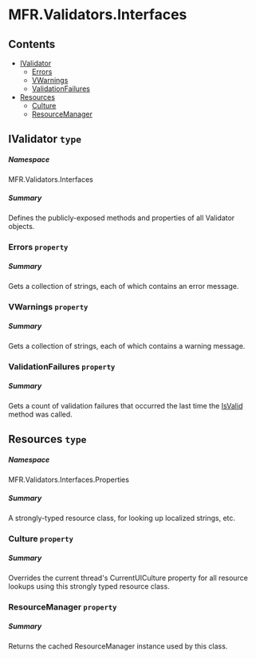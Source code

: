 <a name='assembly'></a>
# MFR.Validators.Interfaces

## Contents

- [IValidator](#T-MFR-Validators-Interfaces-IValidator 'MFR.Validators.Interfaces.IValidator')
  - [Errors](#P-MFR-Validators-Interfaces-IValidator-Errors 'MFR.Validators.Interfaces.IValidator.Errors')
  - [VWarnings](#P-MFR-Validators-Interfaces-IValidator-VWarnings 'MFR.Validators.Interfaces.IValidator.VWarnings')
  - [ValidationFailures](#P-MFR-Validators-Interfaces-IValidator-ValidationFailures 'MFR.Validators.Interfaces.IValidator.ValidationFailures')
- [Resources](#T-MFR-Validators-Interfaces-Properties-Resources 'MFR.Validators.Interfaces.Properties.Resources')
  - [Culture](#P-MFR-Validators-Interfaces-Properties-Resources-Culture 'MFR.Validators.Interfaces.Properties.Resources.Culture')
  - [ResourceManager](#P-MFR-Validators-Interfaces-Properties-Resources-ResourceManager 'MFR.Validators.Interfaces.Properties.Resources.ResourceManager')

<a name='T-MFR-Validators-Interfaces-IValidator'></a>
## IValidator `type`

##### Namespace

MFR.Validators.Interfaces

##### Summary

Defines the publicly-exposed methods and properties of all Validator objects.

<a name='P-MFR-Validators-Interfaces-IValidator-Errors'></a>
### Errors `property`

##### Summary

Gets a collection of strings, each of which contains an error message.

<a name='P-MFR-Validators-Interfaces-IValidator-VWarnings'></a>
### VWarnings `property`

##### Summary

Gets a collection of strings, each of which contains a warning message.

<a name='P-MFR-Validators-Interfaces-IValidator-ValidationFailures'></a>
### ValidationFailures `property`

##### Summary

Gets a count of validation failures that occurred the last time the
[IsValid](#M-MFR-CommandLine-Validators-Interfaces-ICommandLineValidator-IsValid 'MFR.CommandLine.Validators.Interfaces.ICommandLineValidator.IsValid')
method was called.

<a name='T-MFR-Validators-Interfaces-Properties-Resources'></a>
## Resources `type`

##### Namespace

MFR.Validators.Interfaces.Properties

##### Summary

A strongly-typed resource class, for looking up localized strings, etc.

<a name='P-MFR-Validators-Interfaces-Properties-Resources-Culture'></a>
### Culture `property`

##### Summary

Overrides the current thread's CurrentUICulture property for all
  resource lookups using this strongly typed resource class.

<a name='P-MFR-Validators-Interfaces-Properties-Resources-ResourceManager'></a>
### ResourceManager `property`

##### Summary

Returns the cached ResourceManager instance used by this class.
